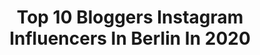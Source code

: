 ---
title: Top 10 Bloggers Instagram Influencers In Berlin In 2020
description: Identify the most popular Instagram accounts on inBeat.
platform: Instagram
profiles:
  - username: "thiabrownsugar"
    fullname: >-
      Thia Brownsugar
    location: "Germany"
    followers: 17594
    engagement: 447
    commentsToLikes: 0.038947
    avatar: "https://scontent-ams4-1.cdninstagram.com/v/t51.2885-19/s320x320/92811105_1515215471975688_4243381457420025856_n.jpg?_nc_ht=scontent-ams4-1.cdninstagram.com&_nc_ohc=vwBdkyUSmCUAX9bC-OU&oh=3393972c3a091098b1833854edcfdcd6&oe=5EB8FD8D"
    verified: false
    hashtags: "#woman, #printemps, #takeabreak, #apero"
  - username: "verenafit"
    fullname: >-
      Fitness | Lifestyle
    location: "Germany"
    followers: 151461
    engagement: 672
    commentsToLikes: 0.059369
    avatar: "https://scontent-ams4-1.cdninstagram.com/v/t51.2885-19/s320x320/64532552_453590695189061_861171394166128640_n.jpg?_nc_ht=scontent-ams4-1.cdninstagram.com&_nc_ohc=Sef8XL1zC6wAX9Nejpg&oh=f1612533dd2ff830170565736a9048f0&oe=5EBBBDAC"
    verified: false
    hashtags: "#blonde, #germany, #bavariangirl, #springvibes"
  - username: "jolie.pink"
    fullname: >-
      ✨𝒥𝑜𝓁𝒾𝑒 🦋 𝒫𝒾𝓃𝓀✨
    location: "Germany"
    followers: 16252
    engagement: 1698
    commentsToLikes: 0.028116
    avatar: "https://scontent-ams4-1.cdninstagram.com/v/t51.2885-19/s320x320/83093891_1296398107218713_5434861125415993344_n.jpg?_nc_ht=scontent-ams4-1.cdninstagram.com&_nc_ohc=0YuhVWh8z64AX9OXy1h&oh=cf269ccf8fbe5b95a3fc029c00edaff1&oe=5EBAD0A3"
    verified: false
    hashtags: "#fitfam, #disneyland, #sunset, #germany"
  - username: "xamirabeauty"
    fullname: >-
      🛍BEAUTY | FASHION | SALE🛍
    location: "Germany"
    followers: 54710
    engagement: 594
    commentsToLikes: 0.118508
    avatar: "https://scontent-lhr8-1.cdninstagram.com/v/t51.2885-19/s320x320/47586363_551505815325235_8928545114922418176_n.jpg?_nc_ht=scontent-lhr8-1.cdninstagram.com&_nc_ohc=s2wY_Bej9IIAX-ylK6d&oh=278b531a2944696235524ffc95d91215&oe=5EB9DDDB"
    verified: false
    hashtags: "#eyebrows, #voneuch, #hudabeauty, #sale"
  - username: "dimiadams"
    fullname: >-
      DIMI ADAMS△⃒⃘
    location: "Germany"
    followers: 49972
    engagement: 113
    commentsToLikes: 0.047497
    avatar: "https://scontent-nrt1-1.cdninstagram.com/v/t51.2885-19/s320x320/80118244_497224224261860_6748710806881304576_n.jpg?_nc_ht=scontent-nrt1-1.cdninstagram.com&_nc_ohc=5Qpjo05n9IUAX8KRbOL&oh=7d11f94a11c19ddb529922ba1f0f839a&oe=5EA6AFAB"
    verified: false
    hashtags: "#towerbridge, #ootdmen, #menstyle, #dimiadams"
  - username: "lacetta_"
    fullname: >-
      +49
    location: "Germany"
    followers: 20298
    engagement: 375
    commentsToLikes: 0.009090
    avatar: "https://scontent-ams4-1.cdninstagram.com/v/t51.2885-19/s320x320/80665285_2828298737233074_5001915644451487744_n.jpg?_nc_ht=scontent-ams4-1.cdninstagram.com&_nc_ohc=xbXYhalFH_sAX9VIgEU&oh=b935fff820e04e975037b5946a6fc550&oe=5EBC6E9E"
    verified: false
    hashtags: "#fashionblogger, #neonshoot, #vividgrandshow, #angelssippen"
  - username: "bergnbeef"
    fullname: >-
      Christian Bergenthal
    location: "Germany"
    followers: 92757
    engagement: 584
    commentsToLikes: 0.036596
    avatar: "https://scontent-lhr8-1.cdninstagram.com/v/t51.2885-19/s320x320/68769093_377221496304604_2396261313564114944_n.jpg?_nc_ht=scontent-lhr8-1.cdninstagram.com&_nc_ohc=Dq_epj8tAz4AX841DD3&oh=844e34fe29426880418f1aa154c15045&oe=5EBD4351"
    verified: false
    hashtags: "#aquavit, #crust, #webergrillacademy, #steakfriday"
  - username: "sarah_schenatzky"
    fullname: >-
      Fashion • Fitness • Travel
    location: "Germany"
    followers: 5550
    engagement: 1966
    commentsToLikes: 0.063184
    avatar: "https://scontent-ssn1-1.cdninstagram.com/v/t51.2885-19/s320x320/84752988_211102636701281_5042826895868035072_n.jpg?_nc_ht=scontent-ssn1-1.cdninstagram.com&_nc_ohc=OWMv77hCsGwAX-7sk-7&oh=3243f3e87c15a9c739a68e2d67575322&oe=5E968E11"
    verified: false
    hashtags: "#outfitpic, #neweracap, #berlin, #blogger"
  - username: "aliziazuschlag"
    fullname: >-
      content creator & Fashionlover
    location: "Germany"
    followers: 87024
    engagement: 503
    commentsToLikes: 0.046502
    avatar: "https://scontent-lhr8-1.cdninstagram.com/v/t51.2885-19/s320x320/84086574_196144544929077_8081989546004185088_n.jpg?_nc_ht=scontent-lhr8-1.cdninstagram.com&_nc_ohc=8C0dyGhMzisAX85BALb&oh=57cdfb3bbaf0133830f3830cc60f4412&oe=5EBC5121"
    verified: false
    hashtags: "#stayhealthy, #style, #weingarten, #bloggerstyle"
  - username: "ellabekind"
    fullname: >-
      ELLA ♥️ TRAVEL ✈️ FASHION 👗
    location: "Germany"
    followers: 221543
    engagement: 317
    commentsToLikes: 0.085980
    avatar: "https://scontent-amt2-1.cdninstagram.com/v/t51.2885-19/s320x320/52181631_646151122488395_963303384297766912_n.jpg?_nc_ht=scontent-amt2-1.cdninstagram.com&_nc_ohc=rPt_3bl1_MkAX-U4qqY&oh=ecc1d178d52d0067bd8804f96aefe5e5&oe=5EBAD255"
    verified: false
    hashtags: "#augsburg, #iphonegewinnspiel, #givingback, #givesomethingback"
---